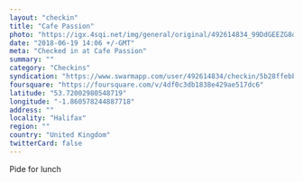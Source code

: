 ```yaml
---
layout: "checkin"
title: "Cafe Passion"
photo: "https://igx.4sqi.net/img/general/original/492614834_99DdGEEZG8omYEpJsXb6YnpXZBHbxrurPLvicNR5TAY.jpg"
date: "2018-06-19 14:06 +/-GMT"
meta: "Checked in at Cafe Passion"
summary: ""
category: "Checkins"
syndication: "https://www.swarmapp.com/user/492614834/checkin/5b28ffebb9b37b002cca769e"
foursquare: "https://foursquare.com/v/4df0c3db1838e429ae517dc6"
latitude: "53.72002980548719"
longitude: "-1.860578244887718"
address: ""
locality: "Halifax"
region: ""
country: "United Kingdom"
twitterCard: false
---
```

Pide for lunch
